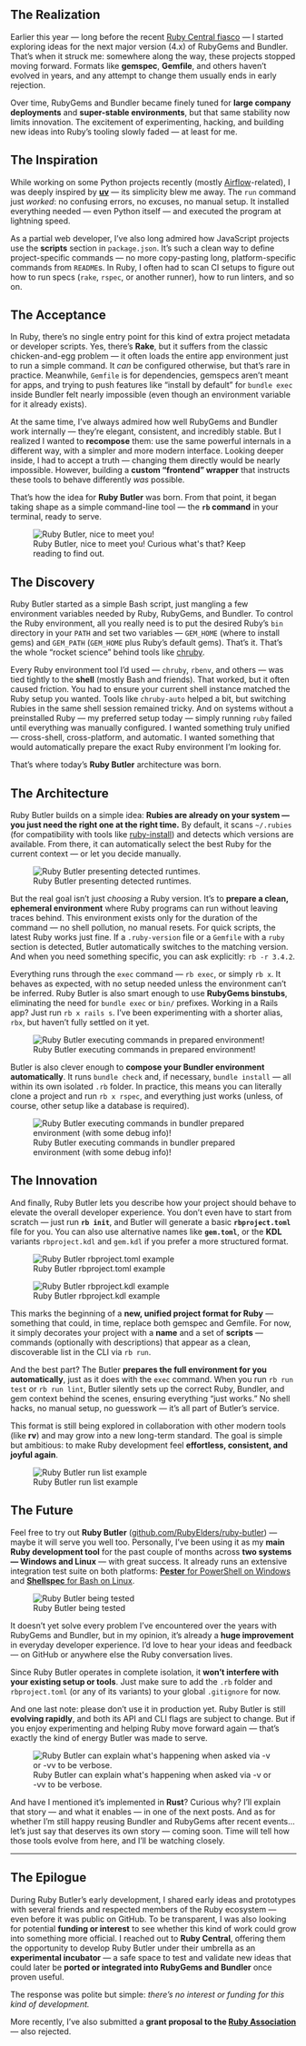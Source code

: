 ## The Realization

Earlier this year — long before the recent [Ruby Central fiasco](https://gist.github.com/simi/349d881d16d3d86947945615a47c60ca) — I started exploring ideas for the next major version (4.x) of RubyGems and Bundler. That’s when it struck me: somewhere along the way, these projects stopped moving forward. Formats like **gemspec**, **Gemfile**, and others haven’t evolved in years, and any attempt to change them usually ends in early rejection.

Over time, RubyGems and Bundler became finely tuned for **large company deployments** and **super-stable environments**, but that same stability now limits innovation. The excitement of experimenting, hacking, and building new ideas into Ruby’s tooling slowly faded — at least for me.

## The Inspiration

While working on some Python projects recently (mostly [Airflow](https://github.com/apache/airflow)-related), I was deeply inspired by **[uv](https://docs.astral.sh/uv/)** — its simplicity blew me away. The `run` command just *worked*: no confusing errors, no excuses, no manual setup. It installed everything needed — even Python itself — and executed the program at lightning speed.

As a partial web developer, I’ve also long admired how JavaScript projects use the **scripts** section in `package.json`. It’s such a clean way to define project-specific commands — no more copy-pasting long, platform-specific commands from `README`s. In Ruby, I often had to scan CI setups to figure out how to run specs (`rake`, `rspec`, or another runner), how to run linters, and so on.

## The Acceptance

In Ruby, there’s no single entry point for this kind of extra project metadata or developer scripts. Yes, there’s **Rake**, but it suffers from the classic chicken-and-egg problem — it often loads the entire app environment just to run a simple command. It *can* be configured otherwise, but that’s rare in practice. Meanwhile, `Gemfile` is for dependencies, gemspecs aren’t meant for apps, and trying to push features like “install by default” for `bundle exec` inside Bundler felt nearly impossible (even though an environment variable for it already exists).

At the same time, I’ve always admired how well RubyGems and Bundler work internally — they’re elegant, consistent, and incredibly stable. But I realized I wanted to **recompose** them: use the same powerful internals in a different way, with a simpler and more modern interface. Looking deeper inside, I had to accept a truth — changing them directly would be nearly impossible. However, building a **custom “frontend” wrapper** that instructs these tools to behave differently *was* possible.

That’s how the idea for **Ruby Butler** was born. From that point, it began taking shape as a simple command-line tool — the **`rb` command** in your terminal, ready to serve.

<figure class="wide">
  <picture>
    <img 
      src="/assets/img/writings/butler_help.png" 
      alt="Ruby Butler, nice to meet you!" 
    >
  </picture>
  <figcaption>
    Ruby Butler, nice to meet you! Curious what's that? Keep reading to find out.
  </figcaption>
</figure>

## The Discovery

Ruby Butler started as a simple Bash script, just mangling a few environment variables needed by Ruby, RubyGems, and Bundler. To control the Ruby environment, all you really need is to put the desired Ruby’s `bin` directory in your `PATH` and set two variables — `GEM_HOME` (where to install gems) and `GEM_PATH` (`GEM_HOME` plus Ruby’s default gems). That’s it. That’s the whole “rocket science” behind tools like [chruby](https://github.com/postmodern/chruby/blob/a543a35790e5528b5a67de20e78a7390f5f7606e/share/chruby/chruby.sh).

Every Ruby environment tool I’d used — `chruby`, `rbenv`, and others — was tied tightly to the **shell** (mostly Bash and friends). That worked, but it often caused friction. You had to ensure your current shell instance matched the Ruby setup you wanted. Tools like `chruby-auto` helped a bit, but switching Rubies in the same shell session remained tricky. And on systems without a preinstalled Ruby — my preferred setup today — simply running `ruby` failed until everything was manually configured. I wanted something truly unified — cross-shell, cross-platform, and automatic. I wanted something that would automatically prepare the exact Ruby environment I’m looking for.

That’s where today’s **Ruby Butler** architecture was born.

## The Architecture

Ruby Butler builds on a simple idea: **Rubies are already on your system — you just need the right one at the right time.**
By default, it scans `~/.rubies` (for compatibility with tools like [ruby-install](https://github.com/postmodern/ruby-install)) and detects which versions are available. From there, it can automatically select the best Ruby for the current context — or let you decide manually.

<figure class="wide">
  <picture>
    <img 
      src="/assets/img/writings/butler_runtime.png" 
      alt="Ruby Butler presenting detected runtimes." 
    >
  </picture>
  <figcaption>
    Ruby Butler presenting detected runtimes.
  </figcaption>
</figure>

But the real goal isn’t just *choosing* a Ruby version. It’s to **prepare a clean, ephemeral environment** where Ruby programs can run without leaving traces behind. This environment exists only for the duration of the command — no shell pollution, no manual resets. For quick scripts, the latest Ruby works just fine. If a `.ruby-version` file or a `Gemfile` with a `ruby` section is detected, Butler automatically switches to the matching version. And when you need something specific, you can ask explicitly: `rb -r 3.4.2`.

Everything runs through the `exec` command — `rb exec`, or simply `rb x`. It behaves as expected, with no setup needed unless the environment can’t be inferred. Ruby Butler is also smart enough to use **RubyGems binstubs**, eliminating the need for `bundle exec` or `bin/` prefixes. Working in a Rails app? Just run `rb x rails s`. I’ve been experimenting with a shorter alias, `rbx`, but haven’t fully settled on it yet.

<figure class="wide">
  <picture>
    <img 
      src="/assets/img/writings/butler_exec.png" 
      alt="Ruby Butler executing commands in prepared environment!" 
    >
  </picture>
  <figcaption>
    Ruby Butler executing commands in prepared environment!
  </figcaption>
</figure>

Butler is also clever enough to **compose your Bundler environment automatically**. It runs `bundle check` and, if necessary, `bundle install` — all within its own isolated `.rb` folder. In practice, this means you can literally clone a project and run `rb x rspec`, and everything just works (unless, of course, other setup like a database is required).

<figure class="wide">
  <picture>
    <img 
      src="/assets/img/writings/butler_exec_bundler.png" 
      alt="Ruby Butler executing commands in bundler prepared environment (with some debug info)!" 
    >
  </picture>
  <figcaption>
    Ruby Butler executing commands in bundler prepared environment (with some debug info)!
  </figcaption>
</figure>

## The Innovation

And finally, Ruby Butler lets you describe how your project should behave to elevate the overall developer experience. You don’t even have to start from scratch — just run **`rb init`**, and Butler will generate a basic **`rbproject.toml`** file for you. You can also use alternative names like **`gem.toml`**, or the **KDL** variants `rbproject.kdl` and `gem.kdl` if you prefer a more structured format.

<figure class="wide">
  <picture>
    <img 
      src="/assets/img/writings/butler_toml.png" 
      alt="Ruby Butler rbproject.toml example"
    >
  </picture>
  <figcaption>
    Ruby Butler rbproject.toml example
  </figcaption>
</figure>

<figure class="wide">
  <picture>
    <img 
      src="/assets/img/writings/butler_kdl.png" 
      alt="Ruby Butler rbproject.kdl example"
    >
  </picture>
  <figcaption>
    Ruby Butler rbproject.kdl example
  </figcaption>
</figure>

This marks the beginning of a **new, unified project format for Ruby** — something that could, in time, replace both gemspec and Gemfile. For now, it simply decorates your project with a **name** and a set of **scripts** — commands (optionally with descriptions) that appear as a clean, discoverable list in the CLI via `rb run`.

And the best part? The Butler **prepares the full environment for you automatically**, just as it does with the `exec` command. When you run `rb run test` or `rb run lint`, Butler silently sets up the correct Ruby, Bundler, and gem context behind the scenes, ensuring everything “just works.” No shell hacks, no manual setup, no guesswork — it’s all part of Butler’s service.

This format is still being explored in collaboration with other modern tools (like **rv**) and may grow into a new long-term standard. The goal is simple but ambitious: to make Ruby development feel **effortless, consistent, and joyful again**.

<figure class="wide">
  <picture>
    <img 
      src="/assets/img/writings/butler_run.png" 
      alt="Ruby Butler run list example"
    >
  </picture>
  <figcaption>
    Ruby Butler run list example
  </figcaption>
</figure>

## The Future

Feel free to try out **Ruby Butler** ([github.com/RubyElders/ruby-butler](https://github.com/RubyElders/ruby-butler)) — maybe it will serve you well too. Personally, I’ve been using it as my **main Ruby development tool** for the past couple of months across **two systems — Windows and Linux** — with great success. It already runs an extensive integration test suite on both platforms: [**Pester** for PowerShell on Windows](https://github.com/RubyElders/ruby-butler/tree/667ca6da75025572d9427be72f4bfae34719f8c9/tests) and [**Shellspec** for Bash on Linux](https://github.com/RubyElders/ruby-butler/tree/667ca6da75025572d9427be72f4bfae34719f8c9/spec).

<figure class="wide">
  <picture>
    <img 
      src="/assets/img/writings/butler_multi_ci.png" 
      alt="Ruby Butler being tested"
    >
  </picture>
  <figcaption>
    Ruby Butler being tested
  </figcaption>
</figure>

It doesn’t yet solve every problem I’ve encountered over the years with RubyGems and Bundler, but in my opinion, it’s already a **huge improvement** in everyday developer experience. I’d love to hear your ideas and feedback — on GitHub or anywhere else the Ruby conversation lives.

Since Ruby Butler operates in complete isolation, it **won’t interfere with your existing setup or tools**. Just make sure to add the `.rb` folder and `rbproject.toml` (or any of its variants) to your global `.gitignore` for now.

And one last note: please don’t use it in production yet. Ruby Butler is still **evolving rapidly**, and both its API and CLI flags are subject to change. But if you enjoy experimenting and helping Ruby move forward again — that’s exactly the kind of energy Butler was made to serve.

<figure class="wide">
  <picture>
    <img 
      src="/assets/img/writings/butler_debug.png" 
      alt="Ruby Butler can explain what's happening when asked via -v or -vv to be verbose." 
    >
  </picture>
  <figcaption>
    Ruby Butler can explain what's happening when asked via -v or -vv to be verbose.
  </figcaption>
</figure>

And have I mentioned it’s implemented in **Rust**? Curious why? I’ll explain that story — and what it enables — in one of the next posts.
And as for whether I’m still happy reusing Bundler and RubyGems after recent events… let’s just say that deserves its own story — coming soon. Time will tell how those tools evolve from here, and I’ll be watching closely.

---

## The Epilogue

During Ruby Butler’s early development, I shared early ideas and prototypes with several friends and respected members of the Ruby ecosystem — even before it was public on GitHub. To be transparent, I was also looking for potential **funding or interest** to see whether this kind of work could grow into something more official. I reached out to **Ruby Central**, offering them the opportunity to develop Ruby Butler under their umbrella as an **experimental incubator** — a safe space to test and validate new ideas that could later be **ported or integrated into RubyGems and Bundler** once proven useful.

The response was polite but simple: *there’s no interest or funding for this kind of development.*

More recently, I’ve also submitted a **grant proposal to the [Ruby Association](https://www.ruby.or.jp/en/)** — also rejected.
